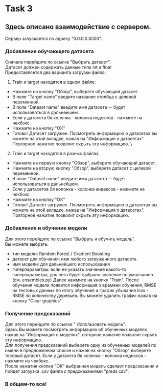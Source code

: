 # Task 3
## Здесь описано взаимодействие с сервером.

Сервер запускается по адресу "0.0.0.0:5000".

### Добавление обучающего датасета
Сначала перейдите по ссылке "Выбрать датасет".\
Датасет должен содержать данные типа int и float\
Предоставляется два варианта загрузки файла:

1) Train и target находятся в одном файле:
* Нажмите на кнопку "Обзор", выберете обучающий датасет.
* В поле "Target name" введите название столбца с целевой переменной.
* В поле "Dataset name" введите имя датасета -- будет использоваться в дальнейшем.
* Если у датасета 0я колонка - колонка индексов - нажмите на чекбокс.
* Нажмите на кнопку "ОК"
* Готово! Датасет загружен. Посмотреть информацию о датасетах вы можете на этой вкладке, нажав на "Информация о датасетах". Повторное нажатие позволит скрыть эту информацию.
\
2) Train и target находятся в разных файлах.
* Нажмите на первую кнопку "Обзор", выберете обучающий датасет.
* Нажмите на вторую кнопку "Обзор", выберете датасет с целевой переменной.
* В поле "Dataset name" введите имя датасета -- будет использоваться в дальнейшем.
* Если у датасетов 0я колонка - колонка индексов - нажмите на чекбокс.
* Нажмите на кнопку "ОК"
* Готово! Датасет загружен. Посмотреть информацию о датасетах вы можете на этой вкладке, нажав на "Информация о датасетах". Повторное нажатие позволит скрыть эту информацию.

### Добавление и обучение модели
Для этого перейдите по ссылке "Выбрать и обучить модель".\
Вы можете выбрать:
* тип модели: Random Forest / Gradient Boosting
* датасет для обучения: имя любого загруженного датасета.
* имя модели: для дальнейшего использования
* гиперпараметры: если не указать значение какого-то гиперпараметра, для него будет выбрано значение по умолчанию. (см. ensembles.py)
Далее нажмите на кнопку "Train". После обучения модели появится информация о времени обучения, RMSE на тестовых данных по итогу обучения и график убывания loss - RMSE по количеству деревьев. Вы можете удалить график нажав на кнопку "Clear graphics".

### Получение предсказаний
Для этого перейдите по ссылке "	Использовать модель".\
Здесь Вы можете посмотреть информацию об обученных моделях нажав на "Информация о моделях". овторное нажатие позволит скрыть эту информацию.\
Для получения предсказаний выберете одну из обученных моделей по имени в предложенном списке и нажав на кнопку "Обзор" выберете тесовый датасет. Если у датасета 0я колонка - колонка индексов - нажмите на чекбокс.
\
После нажатия кнопки "OK" выбранная модель сделает предсказания и пойдет загрузка .csv файла с предсказаниями "preds.csv".

### В общем-то все!
